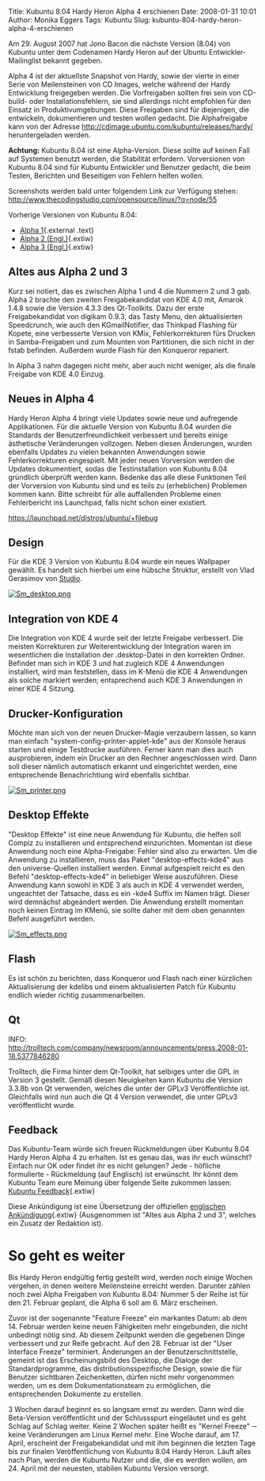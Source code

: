 Title: Kubuntu 8.04 Hardy Heron Alpha 4 erschienen
Date: 2008-01-31 10:01
Author: Monika Eggers
Tags: Kubuntu
Slug: kubuntu-804-hardy-heron-alpha-4-erschienen

Am 29. August 2007 hat Jono Bacon die nächste Version (8.04) von Kubuntu
unter dem Codenamen Hardy Heron auf der Ubuntu Entwickler-Mailinglist
bekannt gegeben.


Alpha 4 ist der aktuellste Snapshot von Hardy, sowie der vierte in einer
Serie von Meilensteinen von CD Images, welche während der Hardy
Entwicklung freigegeben werden. Die Vorfreigaben sollten frei sein von
CD-build- oder Installationsfehlern, sie sind allerdings nicht empfohlen
für den Einsatz in Produktivumgebungen. Diese Freigaben sind für
diejenigen, die entwickeln, dokumentieren und testen wollen gedacht. Die
Alphafreigabe kann von der Adresse
<http://cdimage.ubuntu.com/kubuntu/releases/hardy/> heruntergeladen
werden.


**Achtung:** Kubuntu 8.04 ist eine Alpha-Version. Diese sollte auf
keinen Fall auf Systemen benutzt werden, die Stabilität erfordern.
Vorversionen von Kubuntu 8.04 sind für Kubuntu Entwickler und Benutzer
gedacht, die beim Testen, Berichten und Beseitigen von Fehlern helfen
wollen.


<!--break--><!--break-->

Screenshots werden bald unter folgendem Link zur Verfügung stehen:
<http://www.thecodingstudio.com/opensource/linux/?q=node/55>


Vorherige Versionen von Kubuntu 8.04:


-   [Alpha
    1](http://www.kubuntu-de.org/nachrichten/kubuntu/kubuntu-8-04-hardy-heron-alpha-1-erschienen "http://www.kubuntu-de.org/nachrichten/kubuntu/kubuntu-8-04-hardy-heron-alpha-1-erschienen"){.external
    .text}
-   [Alpha 2
    (Engl.)](https://wiki.kubuntu.org/HardyHeron/Alpha2/Kubuntu "kubuntu:HardyHeron/Alpha2/Kubuntu"){.extiw}
-   [Alpha 3
    (Engl.)](https://wiki.kubuntu.org/HardyHeron/Alpha3/Kubuntu "kubuntu:HardyHeron/Alpha3/Kubuntu"){.extiw}





Altes aus Alpha 2 und 3
----------------------------------------


Kurz sei notiert, das es zwischen Alpha 1 und 4 die Nummern 2 und 3 gab.
Alpha 2 brachte den zweiten Freigabekandidat von KDE 4.0 mit, Amarok
1.4.8 sowie die Version 4.3.3 des Qt-Toolkits. Dazu der erste
Freigabekandidat von digikam 0.9.3, das Tasty Menu, den aktualisierten
Speedcrunch, wie auch den KGmailNotifier, das Thinkpad Flashing für
Kopete, eine verbesserte Version von KMix, Fehlerkorrekturen fürs
Drucken in Samba-Freigaben und zum Mounten von Partitionen, die sich
nicht in der fstab befinden. Außerdem wurde Flash für den Konqueror
repariert.


In Alpha 3 nahm dagegen nicht mehr, aber auch nicht weniger, als die
finale Freigabe von KDE 4.0 Einzug.





Neues in Alpha 4
---------------------------------


Hardy Heron Alpha 4 bringt viele Updates sowie neue und aufregende
Applikationen. Für die aktuelle Version von Kubuntu 8.04 wurden die
Standards der Benutzerfreundlichkeit verbessert und bereits einige
ästhetische Veränderungen vollzogen. Neben diesen Änderungen, wurden
ebenfalls Updates zu vielen bekannten Anwendungen sowie
Fehlerkorrekturen eingespielt. Mit jeder neuen Vorversion werden die
Updates dokumentiert, sodas die Testinstallation von Kubuntu 8.04
gründlich überprüft werden kann. Bedenke das alle diese Funktionen Teil
der Vorversion von Kubuntu sind und es teils zu (erheblichen) Problemen
kommen kann. Bitte schreibt für alle auffallenden Probleme einen
Fehlerbericht ins Launchpad, falls nicht schon einer existiert.


<https://launchpad.net/distros/ubuntu/+filebug>





Design
-----------------------


Für die KDE 3 Version von Kubuntu 8.04 wurde ein neues Wallpaper
gewählt. Es handelt sich hierbei um eine hübsche Struktur, erstellt von
Vlad Gerasimov von
[Studio](http://www.vladstudio.com "http://www.vladstudio.com|Vald").


[![Sm\_desktop.png](http://wiki.kubuntu-de.org/images/Sm_desktop.png)](http://wiki.kubuntu-de.org/images/Desktop.png "Desktop.png")





Integration von KDE 4
--------------------------------------


Die Integration von KDE 4 wurde seit der letzte Freigabe verbessert. Die
meisten Korrekturen zur Weiterentwicklung der Integration waren im
wesentlichen die Installation der .desktop-Datei in den korrekten
Ordner. Befindet man sich in KDE 3 und hat zugleich KDE 4 Anwendungen
installiert, wird man feststellen, dass im K-Menü die KDE 4 Anwendungen
als solche markiert werden; entsprechend auch KDE 3 Anwendungen in einer
KDE 4 Sitzung.





Drucker-Konfiguration
--------------------------------------


Möchte man sich von der neuen Drucker-Magie verzaubern lassen, so kann
man einfach "system-config-printer-applet-kde" aus der Konsole heraus
starten und einige Testdrucke ausführen. Ferner kann man dies auch
ausprobieren, indem ein Drucker an den Rechner angeschlossen wird. Dann
soll dieser nämlich automatisch erkannt und eingerichtet werden, eine
entsprechende Benachrichtiung wird ebenfalls sichtbar.


[![Sm\_printer.png](http://wiki.kubuntu-de.org/images/Sm_printer.png)](http://wiki.kubuntu-de.org/images/Printer.png "Printer.png")





Desktop Effekte
--------------------------------


"Desktop Effekte" ist eine neue Anwendung für Kubuntu, die helfen soll
Compiz zu installieren und entsprechend einzurichten. Momentan ist diese
Anwendung noch eine Alpha-Freigabe: Fehler sind also zu erwarten. Um die
Anwendung zu installieren, muss das Paket "desktop-effects-kde4" aus den
universe-Quellen installiert werden. Einmal aufgespielt reicht es den
Befehl "desktop-effects-kde4" in beliebiger Weise auszuführen. Diese
Anwendung kann sowohl in KDE 3 als auch in KDE 4 verwendet werden,
ungeachtet der Tatsache, dass es ein -kde4 Suffix im Namen trägt. Dieser
wird demnächst abgeändert werden. Die Anwendung erstellt momentan noch
keinen Eintrag im KMenü, sie sollte daher mit dem oben genannten Befehl
ausgeführt werden.


[![Sm\_effects.png](http://wiki.kubuntu-de.org/images/Sm_effects.png)](http://wiki.kubuntu-de.org/images/Effects.png "Effects.png")





Flash
----------------------


Es ist schön zu berichten, dass Konqueror und Flash nach einer
kürzlichen Aktualisierung der kdelibs und einem aktualisierten Patch für
Kubuntu endlich wieder richtig zusammenarbeiten.





Qt
-------------------


INFO:
<http://trolltech.com/company/newsroom/announcements/press.2008-01-18.5377846280>


Trolltech, die Firma hinter dem Qt-Toolkit, hat selbiges unter die GPL
in Version 3 gestellt. Gemäß diesen Neuigkeiten kann Kubuntu die Version
3.3.8b von Qt verwenden, welches die unter der GPLv3 Veröffentlichte
ist. Gleichfalls wird nun auch die Qt 4 Version verwendet, die unter
GPLv3 veröffentlicht wurde.





Feedback
-------------------------


Das Kubuntu-Team würde sich freuen Rückmeldungen über Kubuntu 8.04 Hardy
Heron Alpha 4 zu erhalten. Ist es genau das, was ihr euch wünscht?
Einfach nur OK oder findet ihr es nicht gelungen? Jede - höfliche
formulierte - Rückmeldung (auf Englisch) ist erwünscht. Ihr könnt dem
Kubuntu Team eure Meinung über folgende Seite zukommen lassen: [Kubuntu
Feedback](https://wiki.kubuntu.org/HardyHeron/Alpha4/Kubuntu/Feedback "kubuntu:HardyHeron/Alpha4/Kubuntu/Feedback"){.extiw}


Diese Ankündigung ist eine Übersetzung der offiziellen [englischen
Ankündigung](https://wiki.kubuntu.org/HardyHeron/Alpha4/Kubuntu "kubuntu:HardyHeron/Alpha4/Kubuntu"){.extiw}
(Ausgenommen ist "Altes aus Alpha 2 und 3", welches ein Zusatz der
Redaktion ist).





So geht es weiter
==================================


Bis Hardy Heron endgültig fertig gestellt wird, werden noch einige
Wochen vergehen, in denen weitere Meilensteine erreicht werden. Darunter
zählen noch zwei Alpha Freigaben von Kubuntu 8.04: Nummer 5 der Reihe
ist für den 21. Februar geplant, die Alpha 6 soll am 6. März erscheinen.


Zuvor ist der sogenannte "Feature Freeze" ein markantes Datum: ab dem
14. Februar werden keine neuen Fähigkeiten mehr eingebunden, die nicht
unbedingt nötig sind. Ab diesem Zeitpunkt werden die gegebenen Dinge
verbessert und zur Reife gebracht. Auf den 28. Februar ist der "User
Interface Freeze" terminiert. Änderungen an der Benutzerschnittstelle,
gemeint ist das Erscheinungsbild des Desktop, die Dialoge der
Standardprogramme, das distributionsspezifische Design, sowie die für
Benutzer sichtbaren Zeichenketten, dürfen nicht mehr vorgenommen werden,
um es dem Dokumentationsteam zu ermöglichen, die entsprechenden
Dokumente zu erstellen.


3 Wochen darauf beginnt es so langsam ernst zu werden. Dann wird die
Beta-Version veröffentlicht und der Schlussspurt eingeläutet und es geht
Schlag auf Schlag weiter. Keine 2 Wochen später heißt es "Kernel Freeze"
─ keine Veränderungen am Linux Kernel mehr. Eine Woche darauf, am 17.
April, erscheint der Freigabekandidat und mit ihm beginnen die letzten
Tage bis zur finalen Veröffentlichung von Kubuntu 8.04 Hardy Heron.
Läuft alles nach Plan, werden die Kubuntu Nutzer und die, die es werden
wollen, am 24. April mit der neuesten, stabilen Kubuntu Version
versorgt.




